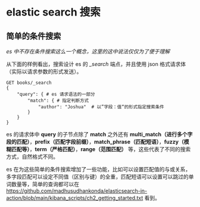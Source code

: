 # elastic search 搜索

## 简单的条件搜索

*es 中不存在条件搜索这么一个概念，这里的这中说法仅仅为了便于理解*

从下面的样例看出，搜索设计 es 的 *_search* 端点，并且使用 json 格式请求体（实际以请求参数的形式发送）。

```
GET books/_search
{
	"query": { # es 请求语法的一部分
		"match": { # 指定判断方式
    		"author": "Joshua"	# 以”字段：值“的形式指定搜索条件
 		}
 	}
}
```

es 的请求体中 **query** 的子节点除了 **match** 之外还有 **multi_match（进行多个字段的匹配）**，**prefix（匹配字段前缀）**，**match_phrase（匹配短语）**，**fuzzy（模糊匹配等）**，**term（严格匹配）**，**range（范围匹配）** 等，这些代表了不同的搜索方式，自然格式不同。

es 在为这些简单的条件搜索增加了一些功能，比如可以设置匹配值的与或关系，多字段匹配可以设定不同值（区别与键）的全重，匹配短语可以设置可以跳过的单词数量等，简单的查询都可以在 https://github.com/madhusudhankonda/elasticsearch-in-action/blob/main/kibana_scripts/ch2_getting_started.txt 看到。